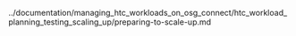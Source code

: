 ../documentation/managing_htc_workloads_on_osg_connect/htc_workload_planning_testing_scaling_up/preparing-to-scale-up.md